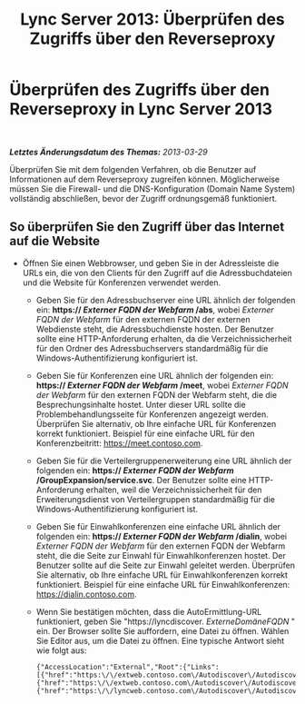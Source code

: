 ﻿---
title: 'Lync Server 2013: Überprüfen des Zugriffs über den Reverseproxy'
TOCTitle: Überprüfen des Zugriffs über den Reverseproxy
ms:assetid: 3076a786-e022-4d41-91ec-1bf252b2a468
ms:mtpsurl: https://technet.microsoft.com/de-de/library/Gg429697(v=OCS.15)
ms:contentKeyID: 49293580
ms.date: 05/19/2016
mtps_version: v=OCS.15
ms.translationtype: HT
---

# Überprüfen des Zugriffs über den Reverseproxy in Lync Server 2013

 

_**Letztes Änderungsdatum des Themas:** 2013-03-29_

Überprüfen Sie mit dem folgenden Verfahren, ob die Benutzer auf Informationen auf dem Reverseproxy zugreifen können. Möglicherweise müssen Sie die Firewall- und die DNS-Konfiguration (Domain Name System) vollständig abschließen, bevor der Zugriff ordnungsgemäß funktioniert.

## So überprüfen Sie den Zugriff über das Internet auf die Website

  - Öffnen Sie einen Webbrowser, und geben Sie in der Adressleiste die URLs ein, die von den Clients für den Zugriff auf die Adressbuchdateien und die Website für Konferenzen verwendet werden.
    
      - Geben Sie für den Adressbuchserver eine URL ähnlich der folgenden ein: **https:// *Externer FQDN der Webfarm* /abs**, wobei *Externer FQDN der Webfarm* für den externen FQDN der externen Webdienste steht, die Adressbuchdienste hosten. Der Benutzer sollte eine HTTP-Anforderung erhalten, da die Verzeichnissicherheit für den Ordner des Adressbuchservers standardmäßig für die Windows-Authentifizierung konfiguriert ist.
    
      - Geben Sie für Konferenzen eine URL ähnlich der folgenden ein: **https:// *Externer FQDN der Webfarm* /meet**, wobei *Externer FQDN der Webfarm* für den externen FQDN der Webfarm steht, die die Besprechungsinhalte hostet. Unter dieser URL sollte die Problembehandlungsseite für Konferenzen angezeigt werden. Überprüfen Sie alternativ, ob Ihre einfache URL für Konferenzen korrekt funktioniert. Beispiel für eine einfache URL für den Konferenzbeitritt: https://meet.contoso.com.
    
      - Geben Sie für die Verteilergruppenerweiterung eine URL ähnlich der folgenden ein: **https:// *Externer FQDN der Webfarm* /GroupExpansion/service.svc**. Der Benutzer sollte eine HTTP-Anforderung erhalten, weil die Verzeichnissicherheit für den Erweiterungsdienst von Verteilergruppen standardmäßig für die Windows-Authentifizierung konfiguriert ist.
    
      - Geben Sie für Einwahlkonferenzen eine einfache URL ähnlich der folgenden ein: **https:// *Externer FQDN der Webfarm* /dialin**, wobei *Externer FQDN der Webfarm* für den externen FQDN der Webfarm steht, die die Seite zur Einwahl für Einwahlkonferenzen hostet. Der Benutzer sollte auf die Seite zur Einwahl geleitet werden. Überprüfen Sie alternativ, ob Ihre einfache URL für Einwahlkonferenzen korrekt funktioniert. Beispiel für eine einfache URL für Einwahlkonferenzen: https://dialin.contoso.com.
    
      - Wenn Sie bestätigen möchten, dass die AutoErmittlung-URL funktioniert, geben Sie "https://lyncdiscover. *ExterneDomäneFQDN* " ein. Der Browser sollte Sie auffordern, eine Datei zu öffnen. Wählen Sie Editor aus, um die Datei zu öffnen. Eine typische Antwort sieht wie folgt aus:
        
            {"AccessLocation":"External","Root":{"Links":[{"href":"https:\/\/extweb.contoso.com\/Autodiscover\/AutodiscoverService.svc\/root\/domain","token":"Domain"},
            {"href":"https:\/\/extweb.contoso.com\/Autodiscover\/AutodiscoverService.svc\/root\/user","token":"User"},
            {"href":"https:\/\/lyncweb.contoso.com\/Autodiscover\/AutodiscoverService.svc\/root\/oauth\/user","token":"OAuth"}]}}

